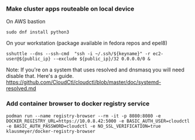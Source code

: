 ### Make cluster apps routeable on local device
On AWS bastion
```
sudo dnf install python3
```
On your workstation (package available in fedora repos and epel8)
```
sshuttle --dns --ssh-cmd  "ssh -i ~/.ssh/${keyname}" -r ec2-user@${public_ip} --exclude ${public_ip}/32 0.0.0.0/0 &
```
Note: If you're on a system that uses resolved and dnsmasq you will need disable that.  Here's a guide.
https://github.com/CloudCtl/cloudctl/blob/master/doc/systemd-resolved.md

### Add container browser to docker registry service
```
podman run --name registry-browser --rm -it -p 8080:8080 -e DOCKER_REGISTRY_URL=https://10.0.8.42:5000 -e BASIC_AUTH_USER=cloudctl -e BASIC_AUTH_PASSWORD=cloudctl -e NO_SSL_VERIFICATION=true klausmeyer/docker-registry-browser
```
